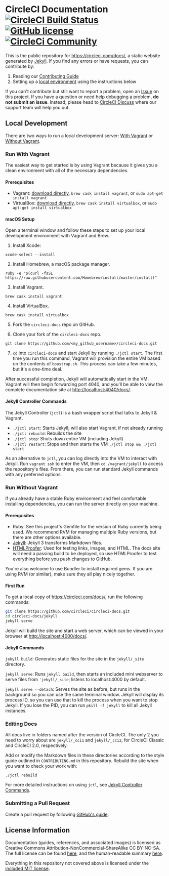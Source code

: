 # CircleCI Documentation [![CircleCI Build Status](https://circleci.com/gh/circleci/circleci-docs.svg?style=shield)](https://circleci.com/gh/circleci/circleci-docs) [![GitHub license](https://img.shields.io/badge/license-MIT-blue.svg)](https://raw.githubusercontent.com/circleci/circleci-docs/master/LICENSE) [![CircleCi Community](https://img.shields.io/badge/community-CircleCI%20Discuss-343434.svg)](https://discuss.circleci.com)

This is the public repository for <https://circleci.com/docs/>, a static website generated by [Jekyll](https://jekyllrb.com/). If you find any errors or have requests, you can contribute by:

1. Reading our [Contributing Guide](CONTRIBUTING.md)
1. Setting up a [local environment](#local-development) using the instructions below

If you can't contribute but still want to report a problem, open an [Issue](https://github.com/circleci/circleci-docs/issues) on this project. If you have a question or need help debugging a problem, **do not submit an issue**. Instead, please head to [CircleCI Discuss](https://discuss.circleci.com/) where our support team will help you out.

## Local Development
There are two ways to run a local development server: [With Vagrant](#run-with-vagrant) or [Without Vagrant](#run-without-vagrant).

### Run With Vagrant
The easiest way to get started is by using Vagrant because it gives you a clean environment with all of the necessary dependencies.

#### Prerequisites
- Vagrant: [download directly](https://www.vagrantup.com/downloads.html), `brew cask install vagrant`, or `sudo apt-get install vagrant`
- VirtualBox: [download directly](https://www.virtualbox.org/wiki/Downloads), `brew cask install virtualbox`, or `sudo apt-get install virtualbox`

#### macOS Setup

Open a terminal window and follow these steps to set up your local development environment with Vagrant and Brew.

1. Install Xcode:

`xcode-select --install`

2. Install Homebrew, a macOS package manager.

`ruby -e "$(curl -fsSL https://raw.githubusercontent.com/Homebrew/install/master/install)"`

3. Install Vagrant.

`brew cask install vagrant`

4. Install VirtualBox.

`brew cask install virtualbox`

5. Fork the `circleci-docs` repo on GitHub.

6. Clone your fork of the `circleci-docs` repo.

`git clone https://github.com/<my_github_username>/circleci-docs.git`

7. `cd` into `circleci-docs` and start Jekyll by running `./jctl start`. The first time you run this command, Vagrant will provision the entire VM based on the contents of `boostrap.sh`. This process can take a few minutes, but it's a one-time deal.

After successful completion, Jekyll will automatically start in the VM. Vagrant will then begin forwarding port 4040, and you'll be able to view the complete documentation site at <http://localhost:4040/docs/>.

#### Jekyll Controller Commands

The Jekyll Controller (`jctl`) is a bash wrapper script that talks to Jekyll & Vagrant.

- `./jctl start`: Starts Jekyll; will also start Vagrant, if not already running
- `./jctl rebuild`: Rebuilds the site
- `./jctl stop`: Shuts down entire VM (including Jekyll)
- `./jctl restart`: Stops and then starts the VM `./jctl stop && ./jctl start`

As an alternative to `jctl`, you can log directly into the VM to interact with Jekyll. Run `vagrant ssh` to enter the VM, then `cd /vagrant/jekyll` to access the repository's files. From there, you can run standard Jekyll commands with any preferred options.

### Run Without Vagrant
If you already have a stable Ruby environment and feel comfortable installing dependencies, you can run the server directly on your machine.

#### Prerequisites
- Ruby: See this project's Gemfile for the version of Ruby currently being used. We recommend RVM for managing multiple Ruby versions, but there are other options available.
- [Jekyll](https://jekyllrb.com/): Jekyll 3 transforms Markdown files.
- [HTMLProofer](https://github.com/gjtorikian/html-proofer): Used for testing links, images, and HTML. The docs site will need a passing build to be deployed, so use HTMLProofer to test everything before you push changes to GitHub.

You're also welcome to use Bundler to install required gems. If you are using RVM (or similar), make sure they all play nicely together.

#### First Run
To get a local copy of <https://circleci.com/docs/>, run the following commands:

```bash
git clone https://github.com/circleci/circleci-docs.git
cd circleci-docs/jekyll
jekyll serve
```

Jekyll will build the site and start a web server, which can be viewed in your browser at <http://localhost:4000/docs/>.

#### Jekyll Commands
`jekyll build`: Generates static files for the site in the `jekyll/_site` directory.

`jekyll serve`: Runs `jekyll build`, then starts an included mini webserver to serve files from `'jekyll/_site`; listens to
localhost:4000 by default.

`jekyll serve --detach`: Serves the site as before, but runs in the background so you can use the same terminal window. Jekyll will display its process ID, so you can use that to kill the process when you want to stop Jekyll. If you lose the PID, you can run `pkill -f jekyll` to kill all Jekyll instances.

### Editing Docs

All docs live in folders named after the version of CircleCI. The only 2 you need to worry about are `jekyll/_cci1` and `jekyll/_cci2`, for CircleCI Classic and CircleCI 2.0, respectively.

Add or modify the Markdown files in these directories according to the style guide outlined in `CONTRIBUTING.md` in this repository. Rebuild the site when you want to check your work with:

`./jctl rebuild`

For more detailed instructions on using `jctl`, see [Jekyll Controller Commands](#jekyll-controller-commands).

### Submitting a Pull Request

Create a pull request by following [GitHub's guide](https://help.github.com/articles/creating-a-pull-request-from-a-fork/).

## License Information
Documentation (guides, references, and associated images) is licensed as Creative Commons Attribution-NonCommercial-ShareAlike CC BY-NC-SA. The full license can be found [here](http://creativecommons.org/licenses/by-nc-sa/4.0/legalcode), and the
human-readable summary [here](http://creativecommons.org/licenses/by-nc-sa/4.0/).

Everything in this repository not covered above is licensed under the [included MIT license](LICENSE).
